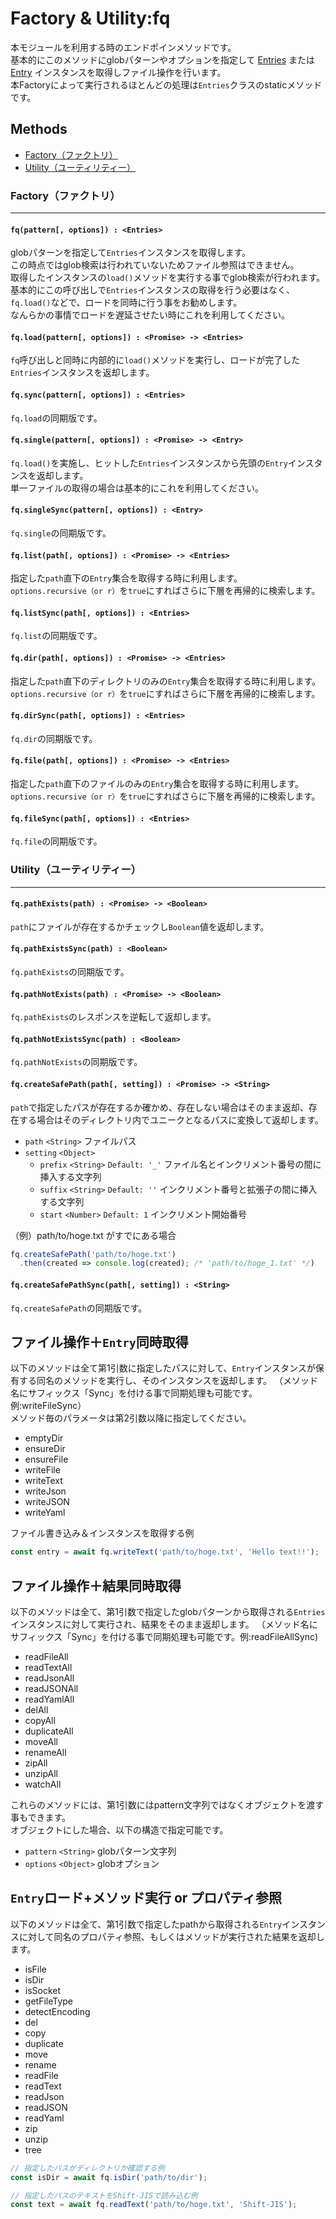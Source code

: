 # Factory & Utility:fq
本モジュールを利用する時のエンドポインメソッドです。  
基本的にこのメソッドにglobパターンやオプションを指定して [Entries](./Entries.md) または [Entry](./Entry.md) インスタンスを取得しファイル操作を行います。  
本Factoryによって実行されるほとんどの処理は`Entries`クラスのstaticメソッドです。


Methods
----
- [Factory（ファクトリ）](#factory)
- [Utility（ユーティリティー）](#utility)

<a name="factory"></a>
### Factory（ファクトリ）
----


#### `fq(pattern[, options]) : <Entries>`
globパターンを指定して`Entries`インスタンスを取得します。  
この時点ではglob検索は行われていないためファイル参照はできません。  
取得したインスタンスの`load()`メソッドを実行する事でglob検索が行われます。  
基本的にこの呼び出しで`Entries`インスタンスの取得を行う必要はなく、  
`fq.load()`などで、ロードを同時に行う事をお勧めします。  
なんらかの事情でロードを遅延させたい時にこれを利用してください。

#### `fq.load(pattern[, options]) : <Promise> -> <Entries>`
`fq`呼び出しと同時に内部的に`load()`メソッドを実行し、ロードが完了した`Entries`インスタンスを返却します。

#### `fq.sync(pattern[, options]) : <Entries>`
`fq.load`の同期版です。

#### `fq.single(pattern[, options]) : <Promise> -> <Entry>`
`fq.load()`を実施し、ヒットした`Entries`インスタンスから先頭の`Entry`インスタンスを返却します。  
単一ファイルの取得の場合は基本的にこれを利用してください。

#### `fq.singleSync(pattern[, options]) : <Entry>`
`fq.single`の同期版です。

#### `fq.list(path[, options]) : <Promise> -> <Entries>`
指定した`path`直下の`Entry`集合を取得する時に利用します。  
`options.recursive（or r）`を`true`にすればさらに下層を再帰的に検索します。

#### `fq.listSync(path[, options]) : <Entries>`
`fq.list`の同期版です。

#### `fq.dir(path[, options]) : <Promise> -> <Entries>`
指定した`path`直下のディレクトリのみの`Entry`集合を取得する時に利用します。
`options.recursive（or r）`を`true`にすればさらに下層を再帰的に検索します。

#### `fq.dirSync(path[, options]) : <Entries>`
`fq.dir`の同期版です。

#### `fq.file(path[, options]) : <Promise> -> <Entries>`
指定した`path`直下のファイルのみの`Entry`集合を取得する時に利用します。
`options.recursive（or r）`を`true`にすればさらに下層を再帰的に検索します。

#### `fq.fileSync(path[, options]) : <Entries>`
`fq.file`の同期版です。

<a name="utility"></a>
### Utility（ユーティリティー）
----

#### `fq.pathExists(path) : <Promise> -> <Boolean>`
`path`にファイルが存在するかチェックし`Boolean`値を返却します。

#### `fq.pathExistsSync(path) : <Boolean>`
`fq.pathExists`の同期版です。

#### `fq.pathNotExists(path) : <Promise> -> <Boolean>`
`fq.pathExists`のレスポンスを逆転して返却します。

#### `fq.pathNotExistsSync(path) : <Boolean>`
`fq.pathNotExists`の同期版です。

#### `fq.createSafePath(path[, setting]) : <Promise> -> <String>`
`path`で指定したパスが存在するか確かめ、存在しない場合はそのまま返却、存在する場合はそのディレクトリ内でユニークとなるパスに変換して返却します。

- `path` `<String>` ファイルパス
- `setting` `<Object>`
	- `prefix` `<String>` `Default: '_'` ファイル名とインクリメント番号の間に挿入する文字列
	- `suffix` `<String>` `Default: ''` インクリメント番号と拡張子の間に挿入する文字列
	- `start` `<Number>` `Default: 1` インクリメント開始番号

（例）path/to/hoge.txt がすでにある場合

```js
fq.createSafePath('path/to/hoge.txt')
  .then(created => console.log(created); /* 'path/to/hoge_1.txt' */)
```

#### `fq.createSafePathSync(path[, setting]) : <String>`
`fq.createSafePath`の同期版です。



<a name="operation-with-construct"></a>
## ファイル操作＋`Entry`同時取得

以下のメソッドは全て第1引数に指定したパスに対して、`Entry`インスタンスが保有する同名のメソッドを実行し、そのインスタンスを返却します。
（メソッド名にサフィックス「Sync」を付ける事で同期処理も可能です。例:writeFileSync）  
メソッド毎のパラメータは第2引数以降に指定してください。

- emptyDir
- ensureDir
- ensureFile
- writeFile
- writeText
- writeJson
- writeJSON
- writeYaml

ファイル書き込み＆インスタンスを取得する例

```js
const entry = await fq.writeText('path/to/hoge.txt', 'Hello text!!');
```

<a name="operation-with-results"></a>
## ファイル操作＋結果同時取得

以下のメソッドは全て、第1引数で指定したglobパターンから取得される`Entries`インスタンスに対して実行され、結果をそのまま返却します。 
（メソッド名にサフィックス「Sync」を付ける事で同期処理も可能です。例:readFileAllSync)  

- readFileAll
- readTextAll
- readJsonAll
- readJSONAll
- readYamlAll
- delAll
- copyAll
- duplicateAll
- moveAll
- renameAll
- zipAll
- unzipAll
- watchAll

これらのメソッドには、第1引数にはpattern文字列ではなくオブジェクトを渡す事もできます。  
オブジェクトにした場合、以下の構造で指定可能です。

- `pattern` `<String>` globパターン文字列
- `options` `<Object>` globオプション

<a name="construct-with-ref-entry"></a>
## `Entry`ロード+メソッド実行 or プロパティ参照
以下のメソッドは全て、第1引数で指定したpathから取得される`Entry`インスタンスに対して同名のプロパティ参照、もしくはメソッドが実行された結果を返却します。

- isFile
- isDir
- isSocket
- getFileType
- detectEncoding
- del
- copy
- duplicate
- move
- rename
- readFile
- readText
- readJson
- readJSON
- readYaml
- zip
- unzip
- tree

```js
// 指定したパスがディレクトリか確認する例
const isDir = await fq.isDir('path/to/dir');

// 指定したパスのテキストをShift-JISで読み込む例
const text = await fq.readText('path/to/hoge.txt', 'Shift-JIS');
```